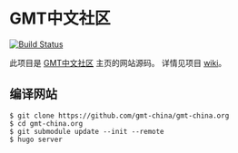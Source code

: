 # GMT中文社区

[![Build Status](https://travis-ci.org/gmt-china/gmt-china.org.svg?branch=master)](https://travis-ci.org/gmt-china/gmt-china.org)

此项目是 [GMT中文社区](https://gmt-china.org) 主页的网站源码。
详情见项目 [wiki](https://github.com/gmt-china/gmt-china.org/wiki)。

## 编译网站

```
$ git clone https://github.com/gmt-china/gmt-china.org
$ cd gmt-china.org
$ git submodule update --init --remote
$ hugo server
```
